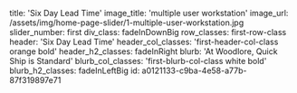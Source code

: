 title: 'Six Day Lead Time'
image_title: 'multiple user workstation'
image_url: /assets/img/home-page-slider/1-multiple-user-workstation.jpg
slider_number: first
div_class: fadeInDownBig
row_classes: first-row-class
header: 'Six Day Lead Time'
header_col_classes: 'first-header-col-class orange bold'
header_h2_classes: fadeInRight
blurb: 'At Woodlore, Quick Ship is Standard'
blurb_col_classes: 'first-blurb-col-class white bold'
blurb_h2_classes: fadeInLeftBig
id: a0121133-c9ba-4e58-a77b-87f319897e71
